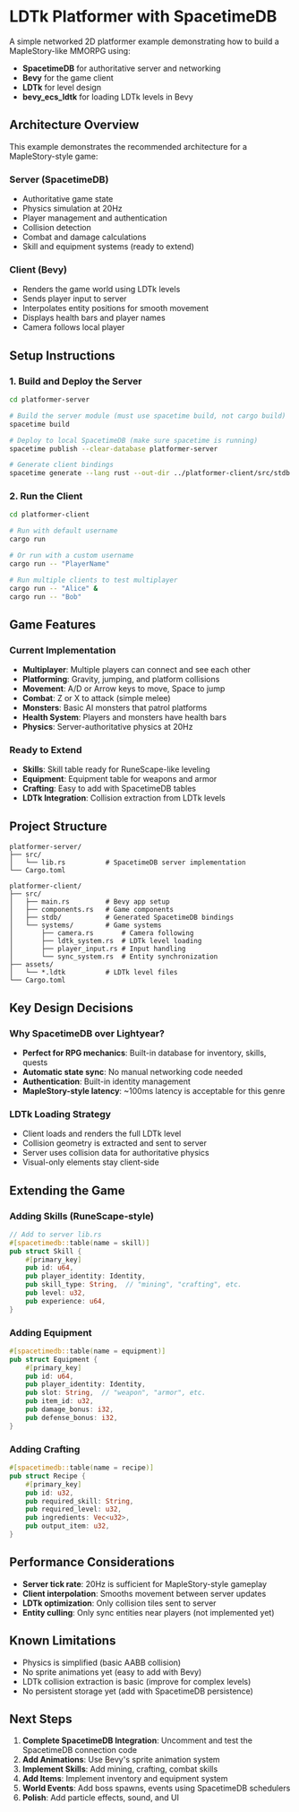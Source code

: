 # LDTk Platformer with SpacetimeDB

A simple networked 2D platformer example demonstrating how to build a MapleStory-like MMORPG using:
- **SpacetimeDB** for authoritative server and networking
- **Bevy** for the game client
- **LDTk** for level design
- **bevy_ecs_ldtk** for loading LDTk levels in Bevy

## Architecture Overview

This example demonstrates the recommended architecture for a MapleStory-style game:

### Server (SpacetimeDB)
- Authoritative game state
- Physics simulation at 20Hz
- Player management and authentication
- Collision detection
- Combat and damage calculations
- Skill and equipment systems (ready to extend)

### Client (Bevy)
- Renders the game world using LDTk levels
- Sends player input to server
- Interpolates entity positions for smooth movement
- Displays health bars and player names
- Camera follows local player

## Setup Instructions

### 1. Build and Deploy the Server

```bash
cd platformer-server

# Build the server module (must use spacetime build, not cargo build)
spacetime build

# Deploy to local SpacetimeDB (make sure spacetime is running)
spacetime publish --clear-database platformer-server

# Generate client bindings
spacetime generate --lang rust --out-dir ../platformer-client/src/stdb --project-path .
```

### 2. Run the Client

```bash
cd platformer-client

# Run with default username
cargo run

# Or run with a custom username
cargo run -- "PlayerName"

# Run multiple clients to test multiplayer
cargo run -- "Alice" &
cargo run -- "Bob"
```

## Game Features

### Current Implementation
- **Multiplayer**: Multiple players can connect and see each other
- **Platforming**: Gravity, jumping, and platform collisions
- **Movement**: A/D or Arrow keys to move, Space to jump
- **Combat**: Z or X to attack (simple melee)
- **Monsters**: Basic AI monsters that patrol platforms
- **Health System**: Players and monsters have health bars
- **Physics**: Server-authoritative physics at 20Hz

### Ready to Extend
- **Skills**: Skill table ready for RuneScape-like leveling
- **Equipment**: Equipment table for weapons and armor
- **Crafting**: Easy to add with SpacetimeDB tables
- **LDTk Integration**: Collision extraction from LDTk levels

## Project Structure

```
platformer-server/
├── src/
│   └── lib.rs          # SpacetimeDB server implementation
└── Cargo.toml

platformer-client/
├── src/
│   ├── main.rs         # Bevy app setup
│   ├── components.rs   # Game components
│   ├── stdb/           # Generated SpacetimeDB bindings
│   └── systems/        # Game systems
│       ├── camera.rs       # Camera following
│       ├── ldtk_system.rs  # LDTk level loading
│       ├── player_input.rs # Input handling
│       └── sync_system.rs  # Entity synchronization
├── assets/
│   └── *.ldtk          # LDTk level files
└── Cargo.toml
```

## Key Design Decisions

### Why SpacetimeDB over Lightyear?
- **Perfect for RPG mechanics**: Built-in database for inventory, skills, quests
- **Automatic state sync**: No manual networking code needed
- **Authentication**: Built-in identity management
- **MapleStory-style latency**: ~100ms latency is acceptable for this genre

### LDTk Loading Strategy
- Client loads and renders the full LDTk level
- Collision geometry is extracted and sent to server
- Server uses collision data for authoritative physics
- Visual-only elements stay client-side

## Extending the Game

### Adding Skills (RuneScape-style)
```rust
// Add to server lib.rs
#[spacetimedb::table(name = skill)]
pub struct Skill {
    #[primary_key]
    pub id: u64,
    pub player_identity: Identity,
    pub skill_type: String,  // "mining", "crafting", etc.
    pub level: u32,
    pub experience: u64,
}
```

### Adding Equipment
```rust
#[spacetimedb::table(name = equipment)]
pub struct Equipment {
    #[primary_key]
    pub id: u64,
    pub player_identity: Identity,
    pub slot: String,  // "weapon", "armor", etc.
    pub item_id: u32,
    pub damage_bonus: i32,
    pub defense_bonus: i32,
}
```

### Adding Crafting
```rust
#[spacetimedb::table(name = recipe)]
pub struct Recipe {
    #[primary_key]
    pub id: u32,
    pub required_skill: String,
    pub required_level: u32,
    pub ingredients: Vec<u32>,
    pub output_item: u32,
}
```

## Performance Considerations

- **Server tick rate**: 20Hz is sufficient for MapleStory-style gameplay
- **Client interpolation**: Smooths movement between server updates
- **LDTk optimization**: Only collision tiles sent to server
- **Entity culling**: Only sync entities near players (not implemented yet)

## Known Limitations

- Physics is simplified (basic AABB collision)
- No sprite animations yet (easy to add with Bevy)
- LDTk collision extraction is basic (improve for complex levels)
- No persistent storage yet (add with SpacetimeDB persistence)

## Next Steps

1. **Complete SpacetimeDB Integration**: Uncomment and test the SpacetimeDB connection code
2. **Add Animations**: Use Bevy's sprite animation system
3. **Implement Skills**: Add mining, crafting, combat skills
4. **Add Items**: Implement inventory and equipment system
5. **World Events**: Add boss spawns, events using SpacetimeDB schedulers
6. **Polish**: Add particle effects, sound, and UI